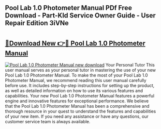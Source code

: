 ## Pool Lab 1.0 Photometer Manual PDf Free Download - Part-KId Service Owner Guide - User Repair Edition 3iVNe

# <h2><a href="http://cf16447.oget.top/?id=Pool+Lab+1.0+Photometer+Manual">🔗Download New 👉🔴 Pool Lab 1.0 Photometer Manual</a></h2>

[![Pool Lab 1.0 Photometer Manual new download](https://i.imgur.com/5g1atiW.png)](http://cf16447.oget.top/?id=Pool+Lab+1.0+Photometer+Manual)
Your Personal Tutor This user manual serves as your personal tutor in mastering the use of your new Pool Lab 1.0 Photometer Manual. To make the most of your Pool Lab 1.0 Photometer Manual, we recommend reading this user manual carefully before use. It includes step-by-step instructions for setting up the product, as well as detailed information on how to use its various features and capabilities. Your new Pool Lab 1.0 Photometer Manual features a powerful engine and innovative features for exceptional performance. We believe that the Pool Lab 1.0 Photometer Manual has been a comprehensive and thorough resource in your quest to understand the features and capabilities of your new item. If you need any assistance or have any questions, our customer service team is always available.
